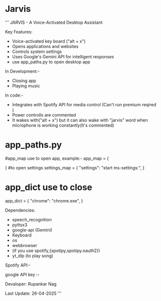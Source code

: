 # Jarvis

'''
JARVIS - A Voice-Activated Desktop Assistant

Key Features:
- Voice-activated key board ("alt + x")
- Opens applications and websites
- Controls system settings
- Uses Google's Gemini API for intelligent responses
- use app_paths.py to open desktop app


In Development:-
- Closing app
- Playing music


In code:-
- Integrates with Spotify API for media control (Can't run premium reqired )
- Power controlls are commented
- It wakes with("alt + x") but it can also wake with "jarvis" word when microphone is working constantly(It's commented) 


# app_paths.py
#app_map use to open app, example:-
app_map = {
     
}
#to open settings
settings_map = {
    "settings": "start ms-settings:",
}
# app_dict use to close
app_dict = {
    "chrome": "chrome.exe",
}


Dependencies:
- speech_recognition
- pyttsx3
- google-api (Gemini)
- Keyboard
- os 
- webbrowser
- (if you use spotify,{spotipy,spotipy.oauth2})
- yt_dlp (to play song)

Spotify API:- 

google API key :- 


Devaloper: Rupankar Nag

Last Update: 26-04-2025
'''
